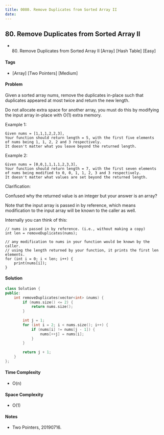 ```yaml
---
title: 0080. Remove Duplicates from Sorted Array II
date: 
---
```


## 80. Remove Duplicates from Sorted Array II
- 80. Remove Duplicates from Sorted Array II [Array] [Hash Table] [Easy]

#### Tags
- [Array] [Two Pointers] [Medium]

#### Problem
Given a sorted array nums, remove the duplicates in-place such that duplicates appeared at most twice and return the new length.

Do not allocate extra space for another array, you must do this by modifying the input array in-place with O(1) extra memory.

Example 1:

    Given nums = [1,1,1,2,2,3],
    Your function should return length = 5, with the first five elements of nums being 1, 1, 2, 2 and 3 respectively.
    It doesn't matter what you leave beyond the returned length.

Example 2:

    Given nums = [0,0,1,1,1,1,2,3,3],
    Your function should return length = 7, with the first seven elements of nums being modified to 0, 0, 1, 1, 2, 3 and 3 respectively.
    It doesn't matter what values are set beyond the returned length.

Clarification:

Confused why the returned value is an integer but your answer is an array?

Note that the input array is passed in by reference, which means modification to the input array will be known to the caller as well.

Internally you can think of this:

    // nums is passed in by reference. (i.e., without making a copy)
    int len = removeDuplicates(nums);

    // any modification to nums in your function would be known by the caller.
    // using the length returned by your function, it prints the first len elements.
    for (int i = 0; i < len; i++) {
        print(nums[i]);
    }

#### Solution
``` C++
class Solution {
public:
    int removeDuplicates(vector<int> &nums) {
        if (nums.size() <= 2) {
            return nums.size();
        }
        
        int j = 1;
        for (int i = 2; i < nums.size(); i++) {
            if (nums[i] != nums[j - 1]) {
                nums[++j] = nums[i];
            }
        }
        
        return j + 1;
    }
};
```

#### Time Complexity
- O(n)

#### Space Complexity
- O(1)

#### Notes
- Two Pointers, 20190716.
